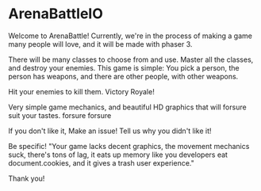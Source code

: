 # ArenaBattleIO
Welcome to ArenaBattle!
Currently, we're in the process of making a game many people will love, and it will be made with phaser 3.

There will be many classes to choose from and use. Master all the classes, and destroy your enemies.
This game is simple: You pick a person, the person has weapons, and there are other people, with other weapons.

Hit your enemies to kill them.
Victory Royale!

Very simple game mechanics, and beautiful HD graphics that will forsure suit your tastes.
forsure forsure

If you don't like it, Make an issue! Tell us why you didn't like it!

Be specific!
"Your game lacks decent graphics, the movement mechanics suck, there's tons of lag, it eats up memory like you developers 
eat document.cookies, and it gives a trash user experience."

Thank you!
